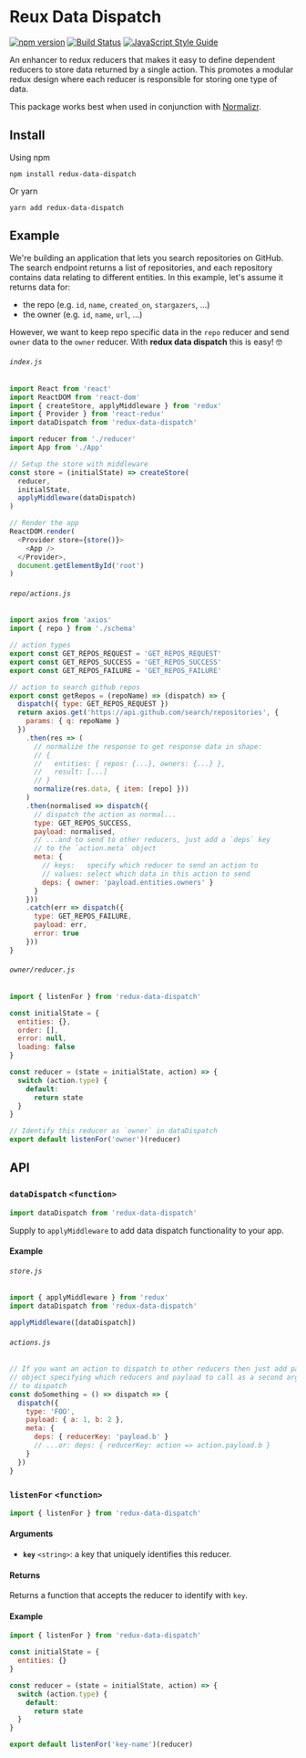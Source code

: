 # Reux Data Dispatch

[![npm version](https://img.shields.io/npm/v/redux-data-dispatch.svg?style=flat-square)](https://badge.fury.io/js/redux-data-dispatch)
[![Build Status](https://travis-ci.org/benjaminhadfield/redux-data-dispatch.svg?branch=master)](https://travis-ci.org/benjaminhadfield/redux-data-dispatch)
[![JavaScript Style Guide](https://img.shields.io/badge/code_style-standard-brightgreen.svg)](https://standardjs.com)

An enhancer to redux reducers that makes it easy to define dependent reducers to store data returned by a single action. This promotes a modular redux design where each reducer is responsible for storing one type of data.

This package works best when used in conjunction with [Normalizr](https://github.com/paularmstrong/normalizr).

## Install

Using npm

```
npm install redux-data-dispatch
```

Or yarn

```
yarn add redux-data-dispatch
```

## Example

We're building an application that lets you search repositories on GitHub.
The search endpoint returns a list of repositories, and each repository contains
data relating to different entities.
In this example, let's assume it returns data for:

 - the repo (e.g. `id`, `name`, `created_on`, `stargazers`, ...)
 - the owner (e.g. `id`, `name`, `url`, ...)

However, we want to keep repo specific data in the `repo` reducer and send
`owner` data to the `owner` reducer.
With **redux data dispatch** this is easy! 🤓

###### `index.js`

```js
import React from 'react'
import ReactDOM from 'react-dom'
import { createStore, applyMiddleware } from 'redux'
import { Provider } from 'react-redux'
import dataDispatch from 'redux-data-dispatch'

import reducer from './reducer'
import App from './App'

// Setup the store with middleware
const store = (initialState) => createStore(
  reducer,
  initialState,
  applyMiddleware(dataDispatch)
)

// Render the app
ReactDOM.render(
  <Provider store={store()}>
    <App />
  </Provider>,
  document.getElementById('root')
)
```

###### `repo/actions.js`

```js
import axios from 'axios'
import { repo } from './schema'

// action types
export const GET_REPOS_REQUEST = 'GET_REPOS_REQUEST'
export const GET_REPOS_SUCCESS = 'GET_REPOS_SUCCESS'
export const GET_REPOS_FAILURE = 'GET_REPOS_FAILURE'

// action to search github repos
export const getRepos = (repoName) => (dispatch) => {
  dispatch({ type: GET_REPOS_REQUEST })
  return axios.get('https://api.github.com/search/repositories', {
    params: { q: repoName }
  })
    .then(res => (
      // normalize the response to get response data in shape:
      // {
      //   entities: { repos: {...}, owners: {...} },
      //   result: [...]
      // }
      normalize(res.data, { item: [repo] }))
    )
    .then(normalised => dispatch({
      // dispatch the action as normal...
      type: GET_REPOS_SUCCESS,
      payload: normalised,
      // ...and to send to other reducers, just add a `deps` key
      // to the `action.meta` object
      meta: {
        // keys:   specify which reducer to send an action to
        // values: select which data in this action to send
        deps: { owner: 'payload.entities.owners' }
      }
    }))
    .catch(err => dispatch({
      type: GET_REPOS_FAILURE,
      payload: err,
      error: true
    }))
}
```

###### `owner/reducer.js`

```js
import { listenFor } from 'redux-data-dispatch'

const initialState = {
  entities: {},
  order: [],
  error: null,
  loading: false
}

const reducer = (state = initialState, action) => {
  switch (action.type) {
    default:
      return state
  }
}

// Identify this reducer as `owner` in dataDispatch
export default listenFor('owner')(reducer)
```

## API

### `dataDispatch` `<function>`

```js
import dataDispatch from 'redux-data-dispatch'
```

Supply to `applyMiddleware` to add data dispatch functionality to your app.

#### Example

###### `store.js`

```js
import { applyMiddleware } from 'redux'
import dataDispatch from 'redux-data-dispatch'

applyMiddleware([dataDispatch])
```

###### `actions.js`

```js
// If you want an action to dispatch to other reducers then just add pass an
// object specifying which reducers and payload to call as a second argument
// to dispatch
const doSomething = () => dispatch => {
  dispatch({
    type: 'FOO',
    payload: { a: 1, b: 2 },
    meta: {
      deps: { reducerKey: 'payload.b' }
      // ...or: deps: { reducerKey: action => action.payload.b }
    }
  })
}
```

### `listenFor` `<function>`

```js
import { listenFor } from 'redux-data-dispatch'
```

#### Arguments

 - **`key`** `<string>`: a key that uniquely identifies this reducer.

#### Returns

Returns a function that accepts the reducer to identify with `key`.

#### Example

```js
import { listenFor } from 'redux-data-dispatch'

const initialState = {
  entities: {}
}

const reducer = (state = initialState, action) => {
  switch (action.type) {
    default:
      return state
  }
}

export default listenFor('key-name')(reducer)
```
